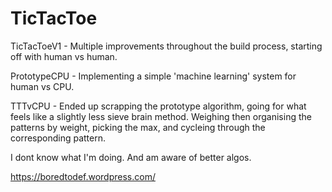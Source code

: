 # TicTacToe

TicTacToeV1 - Multiple improvements throughout the build process, starting off with human vs human.

PrototypeCPU - Implementing a simple 'machine learning' system for human vs CPU.

TTTvCPU - Ended up scrapping the prototype algorithm, going for what feels like a slightly less sieve brain method. Weighing then organising the patterns by weight, picking the max, and cycleing through the corresponding pattern.

I dont know what I'm doing. And am aware of better algos.

https://boredtodef.wordpress.com/
